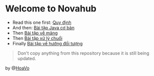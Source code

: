 # Welcome to Novahub

- Read this one first: [Quy định](Flow.md)
- And then: [Bài tập Java cơ bản](Basic.md)
- Then [Bài tập về mảng](Array.md)
- Then [Bài tập xử lý chuổi](String.md)
- Finally [Bài tập về hướng đối tượng](OOP.md)

> Don't copy anything from this repository because it is still being updated.

by @[HoaVo](https://github.com/voquanghoa)

